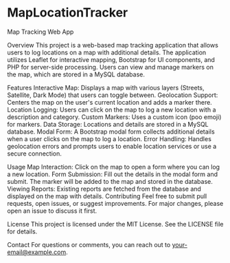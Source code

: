 # MapLocationTracker
Map Tracking Web App 

Overview
This project is a web-based map tracking application that allows users to log locations on a map with additional details. The application utilizes Leaflet for interactive mapping, Bootstrap for UI components, and PHP for server-side processing. Users can view and manage markers on the map, which are stored in a MySQL database.

Features
Interactive Map: Displays a map with various layers (Streets, Satellite, Dark Mode) that users can toggle between.
Geolocation Support: Centers the map on the user's current location and adds a marker there.
Location Logging: Users can click on the map to log a new location with a description and category.
Custom Markers: Uses a custom icon (poo emoji) for markers.
Data Storage: Locations and details are stored in a MySQL database.
Modal Form: A Bootstrap modal form collects additional details when a user clicks on the map to log a location.
Error Handling: Handles geolocation errors and prompts users to enable location services or use a secure connection.


Usage
Map Interaction: Click on the map to open a form where you can log a new location.
Form Submission: Fill out the details in the modal form and submit. The marker will be added to the map and stored in the database.
Viewing Reports: Existing reports are fetched from the database and displayed on the map with details.
Contributing
Feel free to submit pull requests, open issues, or suggest improvements. For major changes, please open an issue to discuss it first.

License
This project is licensed under the MIT License. See the LICENSE file for details.

Contact
For questions or comments, you can reach out to your-email@example.com.

